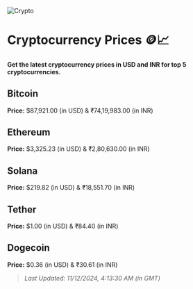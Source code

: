 
![Crypto](https://www.techguide.com.au/wp-content/uploads/2020/11/crypto3.jpeg)

# Cryptocurrency Prices 🪙📈

#### Get the latest cryptocurrency prices in USD and INR for top 5 cryptocurrencies.

## Bitcoin

**Price:** $87,921.00 (in USD) & ₹74,19,983.00 (in INR)

## Ethereum

**Price:** $3,325.23 (in USD) & ₹2,80,630.00 (in INR)

## Solana

**Price:** $219.82 (in USD) & ₹18,551.70 (in INR)

## Tether

**Price:** $1.00 (in USD) & ₹84.40 (in INR)

## Dogecoin

**Price:** $0.36 (in USD) & ₹30.61 (in INR)

> _Last Updated: 11/12/2024, 4:13:30 AM (in GMT)_
